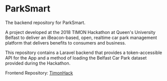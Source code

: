 # ParkSmart

The backend repository for ParkSmart.

A project developed at the 2018 TIMON Hackathon at Queen's University Belfast to deliver an iBeacon-based, open, realtime car park management platform that delivers benefits to consumers and business.

This repository contains a Laravel backend that provides a token-accessible API for the App and a method of loading the Belfast Car Park dataset provided during the Hackathon.

Frontend Repository: [TimonHack](https://github.com/andrew51017/TimonHack)
